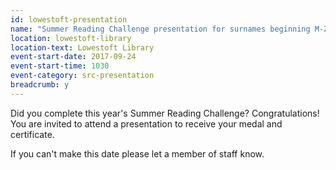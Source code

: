 ```yaml
---
id: lowestoft-presentation
name: "Summer Reading Challenge presentation for surnames beginning M-Z"
location: lowestoft-library
location-text: Lowestoft Library
event-start-date: 2017-09-24
event-start-time: 1030
event-category: src-presentation
breadcrumb: y
---
```


Did you complete this year's Summer Reading Challenge? Congratulations! You are invited to attend a presentation to receive your medal and certificate.

If you can't make this date please let a member of staff know.
